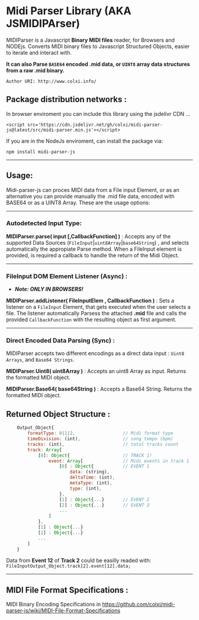 # Midi Parser Library (AKA JSMIDIPArser)
MIDIParser is a Javascript **Binary MIDI files** reader, for Browsers and NODEjs. Converts MIDI binary files to Javascript Structured Objects, easier to iterate and interact with.

**It can also Parse ```BASE64``` encoded .mid data, or ```UINT8``` array data structures from a raw **.mid** binary.**

	Author URI: http://www.colxi.info/

## Package distribution networks :

In browser enviroment you can include this library using the jsdelivr CDN ...

```<script src='https://cdn.jsdelivr.net/gh/colxi/midi-parser-js@latest/src/midi-parser.min.js'></script>```

If you are in the NodeJs enviroment, can install the package via:

```npm install midi-parser-js```

---

## Usage:

Midi-parser-js can proces MIDI data from a File input Element, or as an alternative you can provide manually the .mid file data, encoded with BASE64 or as a UINT8 Array. These are the usage options:

---

### Autodetected Input Type:
**MIDIParser.parse( input [,CallbackFunction] )** : Accepts any of the supported Data Sources (```FileInput```|```uint8Array```|```base64String```) , and selects automatically the appropiate Parse method. When a FileInput element is provided, is required a callback to handle the return of the Midi Object.

---

### FileInput DOM Element Listener (Async) :
* **_Note: ONLY IN BROWSERS!_**

**MIDIParser.addListener( FileInputElem , CallbackFunction )** :
Sets a listener on a ```FileInput``` Element,  that gets executed when the user selects a file. The listener automatically Parsess the attached **.mid** file and calls the provided ```CallbackFunction``` with the resulting object as first argument.

---

### Direct Encoded Data Parsing  (Sync) :

MIDIParser accepts two different encodings as a direct data input : ```Uint8 Arrays```, and ```Base64 Strings```.

**MIDIParser.Uint8( uint8Array )** : Accepts an uint8 Array as input. Returns the formatted MIDI object.

**MIDIParser.Base64( base64String )** : Accepts a  Base64 String. Returns the formatted MIDI object.


## Returned Object Structure :


```javascript
	Output_Object{
		formatType: 0|1|2, 					// Midi format type
		timeDivision: (int),				// song tempo (bpm)
		tracks: (int), 						// total tracks count
		track: Array[
			[0]: Object{					// TRACK 1!
				event: Array[				// Midi events in track 1
					[0] : Object{			// EVENT 1
						data: (string),
						deltaTime: (int),
						metaType: (int),
						type: (int),
					},
					[1] : Object{...}		// EVENT 2
					[2] : Object{...}		// EVENT 3
					...
				]
			},
			[1] : Object{...}
			[2] : Object{...}
			...
		]
	}
```
Data from **Event 12** of **Track 2** could be easilly readed with:
```FileInputOutput_Object.track[2].event[12].data;```

---
## MIDI File Format Specifications :

MIDI Binary Encoding Specifications in https://github.com/colxi/midi-parser-js/wiki/MIDI-File-Format-Specifications

